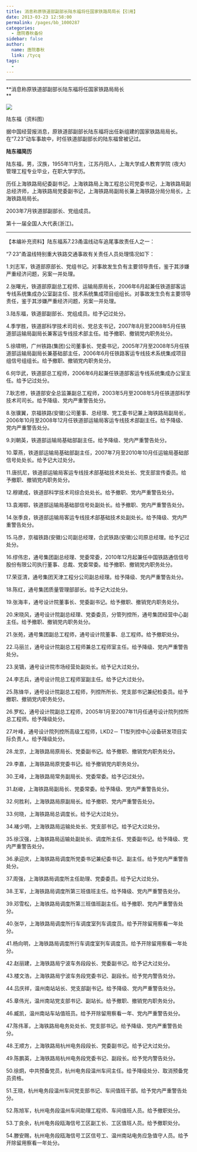 ```yaml
---
title: 消息称原铁道部副部长陆东福将任国家铁路局局长【引用】
date: 2013-03-23 12:58:00
permalink: /pages/bb_1000287
categories: 
  - 唐院春秋备份
sidebar: false
author: 
  name: 唐院春秋
  link: /tycq
tags: 
  - 
---
```


* * *

**消息称原铁道部副部长陆东福将任国家铁路局局长  
**

[
![](http://images.ynet.com/mmsource/images/2013/03/20/1363733701948.jpg)](http://msn.ynet.com/1183/2013/03/20/349@424458.htm#)

陆东福（资料图）

据中国经营报消息，原铁道部副部长陆东福将出任新组建的国家铁路局局长。在“7.23”动车事故中，时任铁道部副部长的陆东福曾被记过。

**陆东福简历**

陆东福，男，汉族，1955年11月生，江苏丹阳人，上海大学成人教育学院 (夜大)管理工程专业毕业，在职大学学历。

历任上海铁路局纪委副书记，上海铁路局上海工程总公司党委书记，上海铁路局副总经济师，上海铁路局党委副书记，上海铁路局副局长兼上海铁路分局分局长，上海铁路局局长。

2003年7月铁道部副部长、党组成员。

第十一届全国人大代表(浙江)。

  

* * *

  
【本编补充资料】陆东福系7.23甬温线动车追尾事故责任人之一：  

“7·23”甬温线特别重大铁路交通事故有关责任人员处理情况如下：

1.刘志军，铁道部原部长、党组书记。对事故发生负有主要领导责任，鉴于其涉嫌严重经济问题，另案一并处理。

2.张曙光，铁道部原副总工程师、运输局原局长，2006年6月起兼任铁道部客运专线系统集成办公室副主任、技术系统集成项目组组长。对事故发生负有主要领导责任，鉴于其涉嫌严重经济问题，另案一并处理。

3.陆东福，铁道部副部长、党组成员。给予记过处分。

4.季学胜，铁道部科学技术司司长、党总支书记，2007年8月至2008年5月任铁道部运输局副局长兼客运专线技术部主任。给予撤职、撤销党内职务处分。

5.徐啸明，广州铁路(集团)公司董事长、党委书记，2005年7月至2008年5月任铁道部运输局副局长兼基础部主任，2006年6月任铁路客运专线技术系统集成项目组信号组组长。给予撤职、撤销党内职务处分。

6.何华武，铁道部总工程师，2006年6月起兼任铁道部客运专线系统集成办公室主任。给予记过处分。

7.耿志修，铁道部安全总监兼副总工程师，2003年5月至2008年5月任铁道部科学技术司司长。给予降级、党内严重警告处分。

8.张骥翼，京福铁路(安徽)公司董事、总经理、党工委书记兼上海铁路局副局长，2006年10月至2008年12月任铁道部运输局客运专线技术部副主任。给予降级、党内严重警告处分。

9.刘朝英，铁道部运输局基础部副主任。给予降级、党内严重警告处分。

10.覃燕，铁道部运输局基础部副主任，2007年7月至2010年10月任运输局基础部信号处处长。给予记大过处分。

11.唐抗尼，铁道部运输局客运专线技术部基础技术处处长、党支部宣传委员。给予撤职、撤销党内职务处分。

12.穆建成，铁道部科学技术司综合处处长。给予撤职、党内严重警告处分。

13.袁湘鄂，铁道部运输局基础部信号处副处长。给予撤职、党内严重警告处分。

14.张季良，铁道部运输局客运专线技术部基础技术处副处长。给予降级、党内严重警告处分。

15.马彦，京福铁路(安徽)公司副总经理，合武铁路(安徽)公司原总经理。给予记过处分。

16.缪伟忠，通号集团副总经理、党委常委，2010年12月起兼任中国铁路通信信号股份有限公司执行董事、总裁、党委常委。给予撤职、撤销党内职务处分。

17.荣亚清，通号集团天津工程分公司副总经理。给予降级、党内严重警告处分。

18.陈红，通号集团质量管理部部长。给予记大过处分。

19.张海丰，通号设计院董事长、党委副书记。给予撤职、撤销党内职务处分。

20.宋晓风，通号设计院副总经理、党委委员，分管列控所，通号集团经营中心副主任。给予撤职、撤销党内职务处分。

21.张苑，通号集团副总工程师，通号设计院董事、总工程师。给予撤职处分。

22.马丽兰，通号设计院副总工程师兼总工程师室主任。给予降级、党内严重警告处分。

23.吴镝，通号设计院市场经营处副处长。给予记大过处分。

24.李志兵，通号设计院总工程师室副主任。给予记大过处分。

25.陈锋华，通号设计院副总工程师，列控所所长、党支部书记兼纪检委员。给予撤职、撤销党内职务处分。

26.罗松，通号设计院副总工程师，2005年1月至2007年11月任通号设计院列控所总工程师。给予降级处分。

27.叶峰，通号设计院列控所高级工程师，LKD2－ T1型列控中心设备研发项目实际负责人。给予降级处分。

28.龙京，上海铁路局原局长、党委副书记。给予撤职、撤销党内职务处分。

29.李嘉，上海铁路局原党委书记。给予撤销党内职务处分。

30.王峰，上海铁路局常务副局长、党委常委。给予记过处分。

31.赵峻，上海铁路局副局长、党委常委。给予降级、党内严重警告处分。

32.何胜利，上海铁路局原副局长。给予撤职、党内严重警告处分。

33.何晓，上海铁路局总调度长。给予记大过处分。

34.褚少明，上海铁路局运输处处长、党支部书记。给予记大过处分。

35.徐汉强，上海铁路局运输处副处长、调度所主任、党委副书记。给予降级、党内严重警告处分。

36.承迎庆，上海铁路局调度所党委书记兼纪委书记、副主任。给予党内严重警告处分。

37.周强，上海铁路局调度所主任助理、党委委员。给予记大过处分。

38.王军，上海铁路局调度所第三班值班主任。给予降级、党内严重警告处分。

39.邓雪松，上海铁路局调度所第三班值班副主任。给予撤职、党内严重警告处分。

40.张华，上海铁路局调度所行车调度室列车调度员。给予开除留用察看一年处分。

41.杨向明，上海铁路局调度所行车调度室列车调度员。给予开除留用察看一年处分。

42.赵丽建，上海铁路局宁波车务段段长、党委副书记。给予记大过处分。

43.楼文浩，上海铁路局宁波车务段党委书记、副段长。给予党内警告处分。

44.吕庆祥，温州南站站长、党支部副书记。给予降级、党内严重警告处分。

45.章伟光，温州南站党支部书记、副站长。给予撤职、撤销党内职务处分。

46.臧凯，温州南站车站值班员。给予开除留用察看一年、党内严重警告处分。

47.陈伟革，上海铁路局电务处处长、党支部书记。给予降级、党内严重警告处分。

48.王顺方，上海铁路局杭州电务段段长、党委副书记。给予记大过处分。

49.陈鹏英，上海铁路局杭州电务段党委书记、副段长。给予党内警告处分。

50.徐炯，中共预备党员，杭州电务段温州车间主任。给予降级处分、取消预备党员资格。

51.王晓，杭州电务段温州车间党支部书记、车间值班干部。给予党内严重警告处分。

52.陈旭军，杭州电务段温州车间助理工程师、车间值班人员。给予撤职处分。

53.丁良余，杭州电务段瓯海信号工区副工长、工区值班人员。给予撤职处分。

54.滕安赐，杭州电务段瓯海信号工区信号工、温州南站电务应急值守人员。给予开除留用察看一年处分。